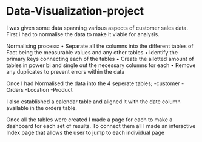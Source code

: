 # Data-Visualization-project

I was given some data spanning various aspects of customer sales data. First i had to normalise the data to make it viable for analysis.

Normalising process:
•	Separate all the columns into the different tables of Fact being the measurable values and any other tables
•	Identify the primary keys connecting each of the tables
•	Create the allotted amount of tables in power bi and single out the necessary columns for each
•	Remove any duplicates to prevent errors within the data

Once I had Normalised the data into the 4 seperate tables; 
 -customer
 -Orders
 -Location
 -Product

I also established a calendar table and aligned it with the date column available in the orders table.

Once all the tables were created I made a page for each to make a dashboard for each set of results. To connect them all I made an interactive Index page that allows the user to jump to each individual page
